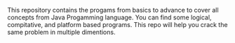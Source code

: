 This repository contains the progams from basics to advance to cover all concepts from Java Progamming language. 
You can find some logical, compitative, and platform based programs.
This repo will help you crack the same problem in multiple dimentions.
